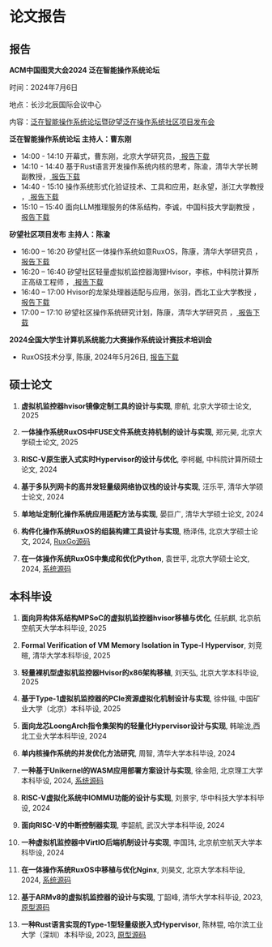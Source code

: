 # 论文报告

## 报告

<i class="fa-solid fa-bullhorn"></i> **ACM中国图灵大会2024 泛在智能操作系统论坛** 
 
时间：2024年7月6日 
 
地点：长沙北辰国际会议中心 
 
内容：[泛在智能操作系统论坛暨矽望泛在操作系统社区项目发布会](https://mp.weixin.qq.com/s/Q-Ftsj8nqVLW4fNnY01dPg) 
 
**泛在智能操作系统论坛 主持人：曹东刚** 
 
* 14:00 - 14:10 开幕式，曹东刚，北京大学研究员，[<i class="fa-regular fa-file-pdf"></i> 报告下载](/download/20240706-openning-cdg.pdf ':ignore')  
* 14:10 - 14:40 基于Rust语言开发操作系统内核的思考，陈渝，清华大学长聘副教授，[<i class="fa-regular fa-file-pdf"></i> 报告下载](/download/20240706-rustos-1-cy.pdf ':ignore')
* 14:40 - 15:10 操作系统形式化验证技术、工具和应用，赵永望，浙江大学教授 ，[<i class="fa-regular fa-file-pdf"></i> 报告下载](/download/20240706-proofos-2-zyw.pdf ':ignore')
* 15:10 – 15:40 面向LLM推理服务的体系结构，李诚，中国科技大学副教授 ，[<i class="fa-regular fa-file-pdf"></i> 报告下载](/download/20240706-llmarch-3-lc.pdf ':ignore')
 

**矽望社区项目发布 主持人：陈渝** 

 
* 16:00 – 16:20 矽望社区一体操作系统如意RuxOS，陈康，清华大学研究员 ，[<i class="fa-regular fa-file-pdf"></i> 报告下载](/download/20240706-ruxos-4-ck.pdf ':ignore')
* 16:20 – 16:40 矽望社区轻量虚拟机监控器海狸Hvisor，李栋，中科院计算所正高级工程师 ，[<i class="fa-regular fa-file-pdf"></i> 报告下载](/download/20240706-hvisor-5-ld.pdf ':ignore')
* 16:40 – 17:00 Hvisor的龙架处理器适配与应用，张羽，西北工业大学教授 ，[<i class="fa-regular fa-file-pdf"></i> 报告下载](/download/20240706-hvisorloongarch-6-zy.pdf ':ignore')
* 17:00 – 17:10 矽望社区操作系统研究计划，陈康，清华大学研究员 ，[<i class="fa-regular fa-file-pdf"></i> 报告下载](/download/20240706-syswonderplan-7-ck.pdf ':ignore')


<i class="fa-solid fa-bullhorn"></i> **2024全国大学生计算机系统能力大赛操作系统设计赛技术培训会** 
* RuxOS技术分享, 陈康, 2024年5月26日, [<i class="fa-regular fa-file-pdf"></i> 报告下载](/download/RuxOS-20240526.pdf ':ignore')

## 硕士论文

1. **虚拟机监控器hvisor镜像定制工具的设计与实现**, 廖航, 北京大学硕士论文, 2025

1. **一体操作系统RuxOS中FUSE文件系统支持机制的设计与实现**, 郑元昊, 北京大学硕士论文, 2025

1. **RISC-V原生嵌入式实时Hypervisor的设计与优化**, 李柯樾, 中科院计算所硕士论文, 2024

1. **基于多队列网卡的高并发轻量级网络协议栈的设计与实现**, 汪乐平, 清华大学硕士论文, 2024

1. **单地址定制化操作系统应用适配方法与实现**, 晏巨广, 清华大学硕士论文, 2024

1. **构件化操作系统RuxOS的组装构建工具设计与实现**, 杨泽伟, 北京大学硕士论文, 2024,  [<i class="fa-brands fa-github"></i> RuxGo源码](https://github.com/syswonder/ruxgo)

1. **在一体操作系统RuxOS中集成和优化Python**, 袁世平, 北京大学硕士论文, 2024, [<i class="fa-brands fa-github"></i> 系统源码](https://github.com/syswonder/rux-python3)

## 本科毕设

1. **面向异构体系结构MPSoC的虚拟机监控器hvisor移植与优化**, 任航麒, 北京航空航天大学本科毕设, 2025

2. **Formal Verification of VM Memory Isolation in Type-I Hypervisor**, 刘竞暄, 清华大学本科毕设, 2025

3. **轻量裸机型虚拟机监控器Hvisor的x86架构移植**, 刘天弘, 北京大学本科毕设, 2025

4. **基于Type-1虚拟机监控器的PCIe资源虚拟化机制设计与实现**, 徐仲锴, 中国矿业大学（北京）本科毕设, 2025

5. **面向龙芯LoongArch指令集架构的轻量化Hypervisor设计与实现**, 韩喻泷,西北工业大学本科毕设, 2024

6. **单内核操作系统的并发优化方法研究**, 周智, 清华大学本科毕设, 2024

7. **一种基于Unikernel的WASM应用部署方案设计与实现**, 徐金阳, 北京理工大学本科毕设, 2024, [<i class="fa-brands fa-github"></i> 系统源码](https://github.com/syswonder/rux-wamr)

8. **RISC-V虚拟化系统中IOMMU功能的设计与实现**, 刘景宇, 华中科技大学本科毕设, 2024

9. **面向RISC-V的中断控制器实现**, 李韶航, 武汉大学本科毕设, 2024

10. **一种虚拟机监控器中VirtIO后端机制设计与实现**, 李国玮, 北京航空航天大学本科毕设, 2024

11. **在一体操作系统RuxOS中移植与优化Nginx**, 刘昊文, 北京大学本科毕设, 2024, [<i class="fa-brands fa-github"></i> 系统源码](https://github.com/syswonder/rux-nginx)

12. **基于ARMv8的虚拟机监控器的设计与实现**, 丁韶峰, 清华大学本科毕设, 2023, [<i class="fa-brands fa-github"></i> 原型源码](https://github.com/syswonder/sysHyper-t1)

13. **一种Rust语言实现的Type-1型轻量级嵌入式Hypervisor**, 陈林锟, 哈尔滨工业大学（深圳）本科毕设, 2023, [<i class="fa-brands fa-github"></i> 原型源码](https://github.com/syswonder/rustbao)
